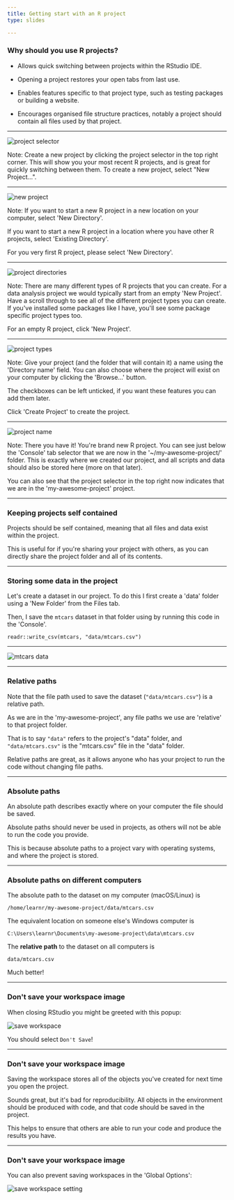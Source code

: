 ```yaml
---
title: Getting start with an R project
type: slides

---
```

### Why should you use R projects?

-   Allows quick switching between projects within the RStudio IDE.

-   Opening a project restores your open tabs from last use.

-   Enables features specific to that project type, such as testing
    packages or building a website.

-   Encourages organised file structure practices, notably a project
    should contain all files used by that project.

---

![project selector](chapter4/project_1.png)

Note: Create a new project by clicking the project selector in the top
right corner. This will show you your most recent R projects, and is
great for quickly switching between them. To create a new project,
select "New Project...".

---

![new project](chapter4/project_2.png)

Note: If you want to start a new R project in a new location on your
computer, select 'New Directory'.

If you want to start a new R project in a location where you have other
R projects, select 'Existing Directory'.

For you very first R project, please select 'New Directory'.

---

![project directories](chapter4/project_3.png)

Note: There are many different types of R projects that you can create.
For a data analysis project we would typically start from an empty 'New
Project'. Have a scroll through to see all of the different project
types you can create. If you've installed some packages like I have,
you'll see some package specific project types too.

For an empty R project, click 'New Project'.

---

![project types](chapter4/project_4.png)

Note: Give your project (and the folder that will contain it) a name
using the 'Directory name' field. You can also choose where the project
will exist on your computer by clicking the 'Browse...' button.

The checkboxes can be left unticked, if you want these features you can
add them later.

Click 'Create Project' to create the project.

---

![project name](chapter4/project_5.png)

Note: There you have it! You're brand new R project. You can see just
below the 'Console' tab selector that we are now in the
'\~/my-awesome-project/' folder. This is exactly where we created our
project, and all scripts and data should also be stored here (more on
that later).

You can also see that the project selector in the top right now
indicates that we are in the 'my-awesome-project' project.

---

### Keeping projects self contained

Projects should be self contained, meaning that all files and data exist
within the project.

This is useful for if you're sharing your project with others, as you
can directly share the project folder and all of its contents.

---

### Storing some data in the project

Let's create a dataset in our project. To do this I first create a
'data' folder using a 'New Folder' from the Files tab.

Then, I save the `mtcars` dataset in that folder using by running this
code in the 'Console'.

    readr::write_csv(mtcars, "data/mtcars.csv")

---

![mtcars data](chapter4/project_data.png)

---

### Relative paths

Note that the file path used to save the dataset (`"data/mtcars.csv"`)
is a relative path.

As we are in the 'my-awesome-project', any file paths we use are
'relative' to that project folder.

That is to say `"data"` refers to the project's "data" folder, and
`"data/mtcars.csv"` is the "mtcars.csv" file in the "data" folder.

Relative paths are great, as it allows anyone who has your project to
run the code without changing file paths.

---

### Absolute paths

An absolute path describes exactly where on your computer the file
should be saved.

Absolute paths should never be used in projects, as others will not be
able to run the code you provide.

This is because absolute paths to a project vary with operating systems,
and where the project is stored.

---

### Absolute paths on different computers

The absolute path to the dataset on my computer (macOS/Linux) is

    /home/learnr/my-awesome-project/data/mtcars.csv

The equivalent location on someone else's Windows computer is

    C:\Users\learnr\Documents\my-awesome-project\data\mtcars.csv

The **relative path** to the dataset on all computers is

    data/mtcars.csv

Much better!

---

### Don't save your workspace image

When closing RStudio you might be greeted with this popup:

![save workspace](chapter4/save_workspace.png)

You should select `Don't Save`!

---

### Don't save your workspace image

Saving the workspace stores all of the objects you've created for next
time you open the project.

Sounds great, but it's bad for reproducibility. All objects in the
environment should be produced with code, and that code should be saved
in the project.

This helps to ensure that others are able to run your code and produce
the results you have.

---

### Don't save your workspace image

You can also prevent saving workspaces in the 'Global Options':

![save workspace setting](chapter4/save_workspace_preference.png)
